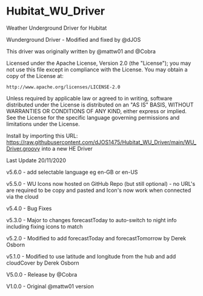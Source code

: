 # Hubitat_WU_Driver
Weather Underground Driver for Hubitat

Wunderground Driver - Modified and fixed by @dJOS

This driver was originally written by @mattw01 and @Cobra

Licensed under the Apache License, Version 2.0 (the "License"); you may not use this file except
in compliance with the License. You may obtain a copy of the License at:

    http://www.apache.org/licenses/LICENSE-2.0

Unless required by applicable law or agreed to in writing, software distributed under the License is distributed
on an "AS IS" BASIS, WITHOUT WARRANTIES OR CONDITIONS OF ANY KIND, either express or implied. See the License
for the specific language governing permissions and limitations under the License.

Install by importing this URL: https://raw.githubusercontent.com/dJOS1475/Hubitat_WU_Driver/main/WU_Driver.groovy into a new HE Driver


Last Update 20/11/2020

v5.6.0 - add selectable language eg en-GB or en-US 

v5.5.0 - WU Icons now hosted on GitHub Repo (but still optional) - no URL's are required to be copy and pasted and Icon's now work when connected via the cloud
 
v5.4.0 - Bug Fixes

v5.3.0 - Major to changes forecastToday to auto-switch to night info including fixing icons to match

v5.2.0 - Modified to add forecastToday and forecastTomorrow by Derek Osborn

v5.1.0 - Modified to use latitude and longitude from the hub and add cloudCover by Derek Osborn

V5.0.0 - Release by @Cobra

V1.0.0 - Original @mattw01 version


